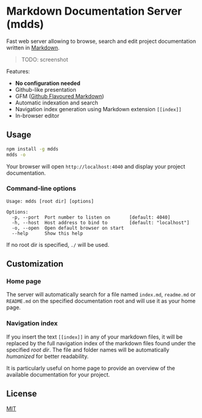 # Markdown Documentation Server (mdds)

Fast web server allowing to browse, search and edit project documentation written in
[Markdown](http://daringfireball.net/projects/markdown/).

> TODO: screenshot

Features:

- **No configuration needed**
- Github-like presentation
- GFM ([Github Flavoured Markdown](https://guides.github.com/features/mastering-markdown/))
- Automatic indexation and search
- Navigation index generation using Markdown extension `[[index]]`
- In-browser editor


## Usage

```bash
npm install -g mdds
mdds -o
```

Your browser will open `http://localhost:4040` and display your project documentation.

### Command-line options

```
Usage: mdds [root dir] [options]

Options:
  -p, --port  Port number to listen on       [default: 4040]
  -h, --host  Host address to bind to        [default: "localhost"]
  -o, --open  Open default browser on start
  --help      Show this help
```

If no root dir is specified, `./` will be used.

## Customization

### Home page
 
The server will automatically search for a file named `index.md`, `readme.md` or `README.md` on the specified
documentation root and will use it as your home page.

### Navigation index

If you insert the text `[[index]]` in any of your markdown files, it will be replaced by the full navigation index of
the markdown files found under the specified *root dir*. The file and folder names will be automatically *humanized*
for better readability.

It is particularly useful on home page to provide an overview of the available documentation for your project.

## License

[MIT](LICENSE)
